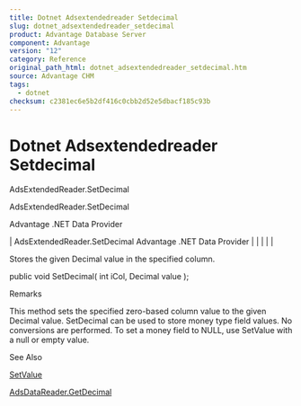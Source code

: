 ```yaml
---
title: Dotnet Adsextendedreader Setdecimal
slug: dotnet_adsextendedreader_setdecimal
product: Advantage Database Server
component: Advantage
version: "12"
category: Reference
original_path_html: dotnet_adsextendedreader_setdecimal.htm
source: Advantage CHM
tags:
  - dotnet
checksum: c2381ec6e5b2df416c0cbb2d52e5dbacf185c93b
---
```


# Dotnet Adsextendedreader Setdecimal

AdsExtendedReader.SetDecimal

AdsExtendedReader.SetDecimal

Advantage .NET Data Provider

| AdsExtendedReader.SetDecimal  Advantage .NET Data Provider |  |  |  |  |

Stores the given Decimal value in the specified column.

public void SetDecimal( int iCol, Decimal value );

Remarks

This method sets the specified zero-based column value to the given Decimal value. SetDecimal can be used to store money type field values. No conversions are performed. To set a money field to NULL, use SetValue with a null or empty value.

See Also

[SetValue](dotnet_adsextendedreader_setvalue.md)

[AdsDataReader.GetDecimal](dotnet_adsdatareader_getdecimal.md)
